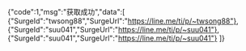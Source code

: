 {"code":1,"msg":"获取成功","data":[
{"SurgeId":"twsong88","SurgeUrl":"https://line.me/ti/p/~twsong88"},
{"SurgeId":"suu041","SurgeUrl":"https://line.me/ti/p/~suu041"},
{"SurgeId":"suu041","SurgeUrl":"https://line.me/ti/p/~suu041"}
]}
